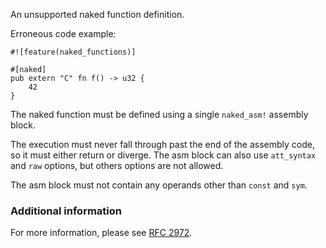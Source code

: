 An unsupported naked function definition.

Erroneous code example:

```compile_fail,E0787
#![feature(naked_functions)]

#[naked]
pub extern "C" fn f() -> u32 {
    42
}
```

The naked function must be defined using a single `naked_asm!` assembly block.

The execution must never fall through past the end of the assembly
code, so it must either return or diverge. The asm block can also
use `att_syntax` and `raw` options, but others options are not allowed.

The asm block must not contain any operands other than `const` and
`sym`.

### Additional information

For more information, please see [RFC 2972].

[RFC 2972]: https://github.com/rust-lang/rfcs/blob/master/text/2972-constrained-naked.md

